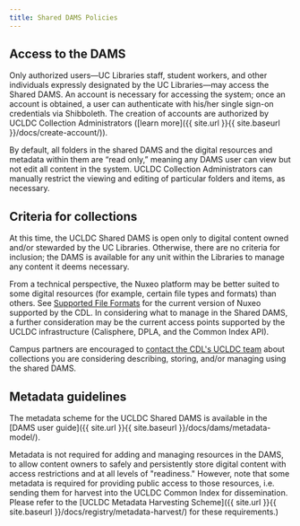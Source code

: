 ```yaml
---
title: Shared DAMS Policies
---
```


## Access to the DAMS

Only authorized users—UC Libraries staff, student workers, and other individuals expressly designated by the UC Libraries—may access the Shared DAMS. An account is necessary for accessing the system; once an account is obtained, a user can authenticate with his/her single sign-on credentials via Shibboleth. The creation of accounts are authorized by UCLDC Collection Administrators ([learn more]({{ site.url }}{{ site.baseurl }}/docs/create-account/)).

By default, all folders in the shared DAMS and the digital resources and metadata within them are “read only,” meaning any DAMS user can view but not edit all content in the system. UCLDC Collection Administrators can manually restrict the viewing and editing of particular folders and items, as necessary.

## Criteria for collections

At this time, the UCLDC Shared DAMS is open only to digital content owned and/or stewarded by the UC Libraries. Otherwise, there are no criteria for inclusion; the DAMS is available for any unit within the Libraries to manage any content it deems necessary.

From a technical perspective, the Nuxeo platform may be better suited to some digital resources (for example, certain file types and formats) than others. See [Supported File Formats](http://doc.nuxeo.com/display/NXDOC/Supported+File+Formats) for the current version of Nuxeo supported by the CDL. In considering what to manage in the Shared DAMS, a further consideration may be the current access points supported by the UCLDC infrastructure (Calisphere, DPLA, and the Common Index API).

Campus partners are encouraged to <a href="mailto:ucldc@ucop.edu">contact the CDL's UCLDC team</a> about collections you are considering describing, storing, and/or managing using the shared DAMS.

## Metadata guidelines

The metadata scheme for the UCLDC Shared DAMS is available in the [DAMS user guide]({{ site.url }}{{ site.baseurl }}/docs/dams/metadata-model/).

Metadata is not required for adding and managing resources in the DAMS, to allow content owners to safely and persistently store digital content with access restrictions and at all levels of "readiness." However, note that some metadata is required for providing public access to those resources, i.e. sending them for harvest into the UCLDC Common Index for dissemination. Please refer to the [UCLDC Metadata Harvesting Scheme]({{ site.url }}{{ site.baseurl }}/docs/registry/metadata-harvest/) for these requirements.)
